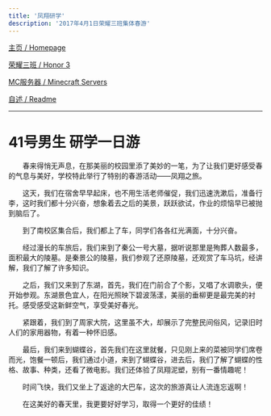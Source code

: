 ```yaml
---
title: '凤翔研学'
description: '2017年4月1日荣耀三班集体春游'
---
```


[主页 / Homepage](http://zhilu.fun)

[荣耀三班 / Honor 3](http://zhilu.fun/honor3)

[MC服务器 / Minecraft Servers](http://zhilu.fun/mc)

[自述 / Readme](http://zhilu.fun/README)

------

# 41号男生 研学一日游

　　春来得悄无声息，在那美丽的校园里添了美妙的一笔，为了让我们更好感受春的气息与美好，学校特此举行了特别的春游活动——凤翔之旅。

　　这天，我们在宿舍早早起床，也不用生活老师催促，我们迅速洗漱后，准备行李，这时我们都十分兴奋，想象着去之后的美景，跃跃欲试，作业的烦恼早已被抛到脑后了。

　　到了南校区集合后，我们都上了车，同学们各各红光满面，十分兴奋。

　　经过漫长的车旅后，我们来到了秦公一号大墓，据听说那里是殉葬人数最多，面积最大的陵墓。是秦景公的陵墓，我们参观了还原陵墓，还观赏了车马坑，经讲解，我们了解了许多知识。

　　之后，我们又来到了东湖，首先，我们在门前合了个影，又唱了水调歌头，便开始参观。东湖景色宜人，在阳光照映下碧波荡漾，美丽的垂柳更是最完美的衬托。感受感受这新鲜空气，享受美好春光。

　　紧跟着，我们到了周家大院，这里虽不大，却展示了完整民间俗风，记录旧时人们的家用器物，有着一种怀旧感。

　　最后，我们来到蝴蝶谷，首先我们在这里就餐，只见刚上来的菜被同学们席卷而光，饱餐一顿后，我们通过小道，来到了蝴蝶谷，进去后，我们了解了蝴蝶的性格、故事、种类，还看了微电影。我们还体验了凤翔泥塑，别有一番情趣呢！

　　时间飞快，我们又坐上了返途的大巴车，这次的旅游真让人流连忘返啊！

　　在这美好的春天里，我更要好好学习，取得一个更好的佳绩！